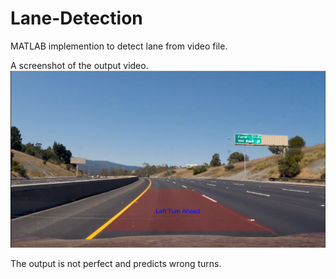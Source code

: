 # Lane-Detection
MATLAB implemention to detect lane from video file. 

A screenshot of the output video.
![](Output/screenshot.PNG)

The output is not perfect and predicts wrong turns.
